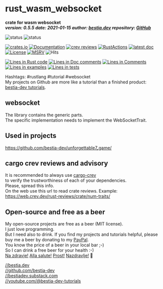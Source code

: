 [comment]: # (lmake_md_to_doc_comments segment start A)

# rust_wasm_websocket

[comment]: # (lmake_cargo_toml_to_md start)

**crate for wasm websocket**  
***version: 0.5.5  date: 2021-01-15 author: [bestia.dev](https://bestia.dev) repository: [GitHub](https://github.com/bestia-dev/rust_wasm_websocket)***  

[comment]: # (lmake_cargo_toml_to_md end)

![status](https://img.shields.io/badge/maintained-green) 
![status](https://img.shields.io/badge/ready_for_use-green) 

[![crates.io](https://img.shields.io/crates/v/rust_wasm_websocket.svg)](https://crates.io/crates/rust_wasm_websocket)
[![Documentation](https://docs.rs/rust_wasm_websocket/badge.svg)](https://docs.rs/rust_wasm_websocket/)
[![crev reviews](https://web.crev.dev/rust-reviews/badge/crev_count/rust_wasm_websocket.svg)](https://web.crev.dev/rust-reviews/crate/rust_wasm_websocket/)
[![RustActions](https://github.com/bestia-dev/rust_wasm_websocket/workflows/rust/badge.svg)](https://github.com/bestia-dev/rust_wasm_websocket/)
[![latest doc](https://img.shields.io/badge/latest_docs-GitHub-orange.svg)](https://bestia-dev.github.io/rust_wasm_websocket/rust_wasm_websocket/index.html)
[![License](https://img.shields.io/badge/license-MIT-blue.svg)](https://github.com/bestia-dev/rust_wasm_websocket/blob/master/LICENSE)
[![MSRV](https://img.shields.io/badge/rust_ver-1.48-yellow.svg)](https://github.com/bestia-dev/crate_name/)
![Hits](https://bestia.dev/webpage_hit_counter/get_svg_image/986643609.svg)

[comment]: # (lmake_lines_of_code start)

[![Lines in Rust code](https://img.shields.io/badge/Lines_in_Rust-236-green.svg)](https://github.com/bestia-dev/rust_wasm_websocket/)
[![Lines in Doc comments](https://img.shields.io/badge/Lines_in_Doc_comments-52-blue.svg)](https://github.com/bestia-dev/rust_wasm_websocket/)
[![Lines in Comments](https://img.shields.io/badge/Lines_in_comments-50-purple.svg)](https://github.com/bestia-dev/rust_wasm_websocket/)
[![Lines in examples](https://img.shields.io/badge/Lines_in_examples-0-yellow.svg)](https://github.com/bestia-dev/rust_wasm_websocket/)
[![Lines in tests](https://img.shields.io/badge/Lines_in_tests-0-orange.svg)](https://github.com/bestia-dev/rust_wasm_websocket/)

[comment]: # (lmake_lines_of_code end)

Hashtags: #rustlang #tutorial #websocket  
My projects on Github are more like a tutorial than a finished product: [bestia-dev tutorials](https://github.com/bestia-dev/tutorials_rust_wasm).

## websocket

The library contains the generic parts.  
The specific implementation needs to implement the WebSocketTrait.  

## Used in projects

<https://github.com/bestia-dev/unforgettable7_game/>  

## cargo crev reviews and advisory

It is recommended to always use [cargo-crev](https://github.com/crev-dev/cargo-crev)  
to verify the trustworthiness of each of your dependencies.  
Please, spread this info.  
On the web use this url to read crate reviews. Example:  
<https://web.crev.dev/rust-reviews/crate/num-traits/>  

## Open-source and free as a beer

My open-source projects are free as a beer (MIT license).  
I just love programming.  
But I need also to drink. If you find my projects and tutorials helpful, please buy me a beer by donating to my [PayPal](https://paypal.me/LucianoBestia).  
You know the price of a beer in your local bar ;-)  
So I can drink a free beer for your health :-)  
[Na zdravje!](https://translate.google.com/?hl=en&sl=sl&tl=en&text=Na%20zdravje&op=translate) [Alla salute!](https://dictionary.cambridge.org/dictionary/italian-english/alla-salute) [Prost!](https://dictionary.cambridge.org/dictionary/german-english/prost) [Nazdravlje!](https://matadornetwork.com/nights/how-to-say-cheers-in-50-languages/) 🍻

[//bestia.dev](https://bestia.dev)  
[//github.com/bestia-dev](https://github.com/bestia-dev)  
[//bestiadev.substack.com](https://bestiadev.substack.com)  
[//youtube.com/@bestia-dev-tutorials](https://youtube.com/@bestia-dev-tutorials)  

[comment]: # (lmake_md_to_doc_comments segment end A)
